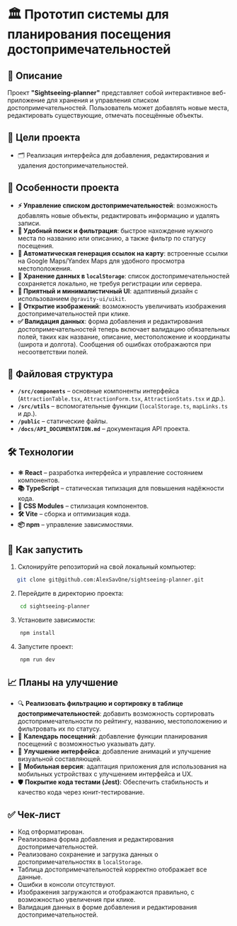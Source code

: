 # 🏛️ Прототип системы для планирования посещения достопримечательностей

## 📝 Описание

Проект **"Sightseeing-planner"** представляет собой интерактивное веб-приложение для хранения и управления списком достопримечательностей. Пользователь может добавлять новые места, редактировать существующие, отмечать посещённые объекты.

## 🎯 Цели проекта

- 🗂 Реализация интерфейса для добавления, редактирования и удаления достопримечательностей.

## 🌟 Особенности проекта

- **⚡ Управление списком достопримечательностей**: возможность добавлять новые объекты, редактировать информацию и удалять записи.
- **🔎 Удобный поиск и фильтрация**: быстрое нахождение нужного места по названию или описанию, а также фильтр по статусу посещения.
- **📌 Автоматическая генерация ссылок на карту**: встроенные ссылки на Google Maps/Yandex Maps для удобного просмотра местоположения.
- **💾 Хранение данных в `localStorage`**: список достопримечательностей сохраняется локально, не требуя регистрации или сервера.
- **🎨 Приятный и минималистичный UI**: адаптивный дизайн с использованием `@gravity-ui/uikit`.
- **📸 Открытие изображений**: возможность увеличивать изображения достопримечательностей при клике.
- **✅ Валидация данных**: форма добавления и редактирования достопримечательностей теперь включает валидацию обязательных полей, таких как название, описание, местоположение и координаты (широта и долгота). Сообщения об ошибках отображаются при несоответствии полей.

## 📂 Файловая структура

- **`/src/components`** – основные компоненты интерфейса (`AttractionTable.tsx`, `AttractionForm.tsx`, `AttractionStats.tsx` и др.).
- **`/src/utils`** – вспомогательные функции (`localStorage.ts`, `mapLinks.ts` и др.).
- **`/public`** – статические файлы.
- **`/docs/API_DOCUMENTATION.md`** – документация API проекта.

## 🛠️ Технологии

- **⚛️ React** – разработка интерфейса и управление состоянием компонентов.
- **📚 TypeScript** – статическая типизация для повышения надёжности кода.
- **💅 CSS Modules** – стилизация компонентов.
- **🛠️ Vite** – сборка и оптимизация кода.
- **📦 npm** – управление зависимостями.

## 🚀 Как запустить

1. Склонируйте репозиторий на свой локальный компьютер:

```bash
   git clone git@github.com:AlexSavOne/sightseeing-planner.git
```

2. Перейдите в директорию проекта:

```bash
    cd sightseeing-planner
```

3. Установите зависимости:

```bash
    npm install
```

4. Запустите проект:

```bash
    npm run dev
```

## 📈 Планы на улучшение

- 🔍 **Реализовать фильтрацию и сортировку в таблице достопримечательностей**: добавить возможность сортировать достопримечательности по рейтингу, названию, местоположению и фильтровать их по статусу.
- 📅 **Календарь посещений**: добавление функции планирования посещений с возможностью указывать дату.
- 🎨 **Улучшение интерфейса**: добавление анимаций и улучшение визуальной составляющей.
- 📱 **Мобильная версия**: адаптация приложения для использования на мобильных устройствах с улучшением интерфейса и UX.
- 🛡️ **Покрытие кода тестами (Jest)**: Обеспечить стабильность и качество кода через юнит-тестирование.

## ✅ Чек-лист

- Код отформатирован.
- Реализована форма добавления и редактирования достопримечательностей.
- Реализовано сохранение и загрузка данных о достопримечательностях в `localStorage`.
- Таблица достопримечательностей корректно отображает все данные.
- Ошибки в консоли отсутствуют.
- Изображения загружаются и отображаются правильно, с возможностью увеличения при клике.
- Валидация данных в форме добавления и редактирования достопримечательностей.
